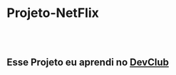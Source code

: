 <h1>Projeto-NetFlix</h1>
<br>
<br>
<h2>Esse Projeto eu aprendi no <a href="http://rodolfomori.com.br/devclub">DevClub</a></h2>
<br>
<br>
